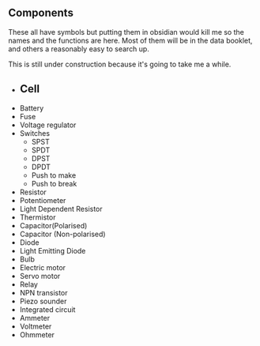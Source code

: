 ## Components

These all have symbols but putting them in obsidian would kill me so the names and the functions are here. Most of them will be in the data booklet, and others a reasonably easy to search up.

This is still under construction because it's going to take me a while.

- Cell
	- 
- Battery
- Fuse
- Voltage regulator
- Switches
	- SPST
	- SPDT
	- DPST
	- DPDT
	- Push to make
	- Push to break
- Resistor
- Potentiometer
- Light Dependent Resistor
- Thermistor
- Capacitor(Polarised)
- Capacitor (Non-polarised)
- Diode
- Light Emitting Diode
- Bulb
- Electric motor
- Servo motor
- Relay
- NPN transistor
- Piezo sounder
- Integrated circuit
- Ammeter
- Voltmeter
- Ohmmeter